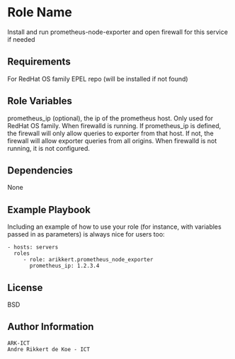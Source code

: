 Role Name
=========

Install and run prometheus-node-exporter and open firewall for this service if needed

Requirements
------------

For RedHat OS family
EPEL repo (will be installed if not found)

Role Variables
--------------

prometheus_ip (optional), the ip of the prometheus host.
Only used for RedHat OS family.
When firewalld is running.
If prometheus_ip is defined, the firewall will only allow queries to exporter from that host.
If not, the firewall will allow exporter queries from all origins.
When firewalld is not running, it is not configured.

Dependencies
------------

None

Example Playbook
----------------

Including an example of how to use your role (for instance, with variables passed in as parameters) is always nice for users too:

    - hosts: servers
      roles
         - role: arikkert.prometheus_node_exporter
           prometheus_ip: 1.2.3.4

License
-------

BSD

Author Information
------------------

    ARK-ICT
    Andre Rikkert de Koe - ICT
